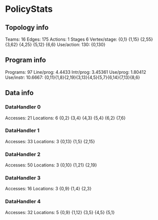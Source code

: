 # PolicyStats
## Topology info
Teams:		16
Edges:		175
Actions:	1
Stages		6
Vertex/stage:	{0,1} {1,15} {2,55} {3,62} {4,25} {5,12} {6,6} 
Use/action:	130: {0,130} 

## Program info
Programs:	97
Line/prog:	4.4433
Intr/prog:	3.45361
Use/prog:	1.80412
Use/instr:	10.6667: {0,11}{1,8}{2,19}{3,13}{4,5}{5,7}{6,14}{7,13}{8,6}

## Data info

### DataHandler 0
Accesses:	21
Locations:	6
{0,2} {3,4} {4,3} {5,4} {6,2} {7,6} 

### DataHandler 1
Accesses:	33
Locations:	3
{0,13} {1,5} {2,15} 

### DataHandler 2
Accesses:	50
Locations:	3
{0,10} {1,21} {2,19} 

### DataHandler 3
Accesses:	16
Locations:	3
{0,9} {1,4} {2,3} 

### DataHandler 4
Accesses:	32
Locations:	5
{0,9} {1,12} {3,5} {4,5} {5,1} 